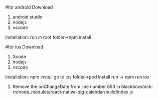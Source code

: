 #for android
Download 
1. android studio
2. nodejs
3. vscode

Installation:
run in root folder->npm install

#for ios
Download 
1. Xcode
2. nodejs
3. vscode

Installation:
npm install
go to ios folder->pod install
run -> npm run ios


1. Remove the onChangeDate from line number 853 in blackboxstock-rn/node_modules/react-native-big-calendar/build/index.js